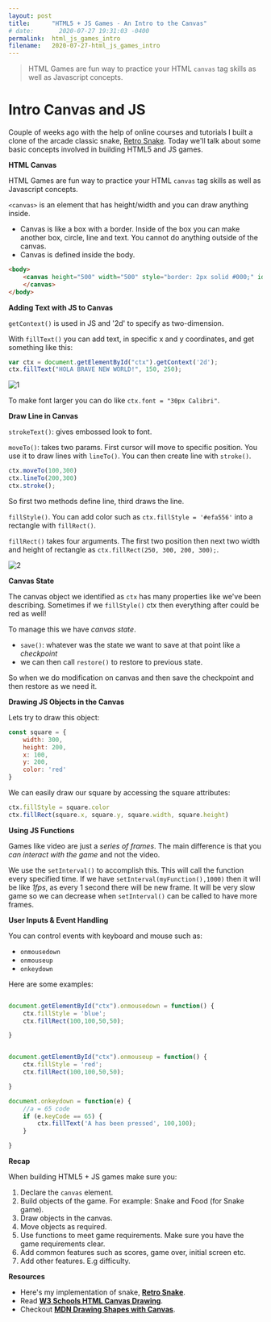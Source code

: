 ```yaml
---
layout: post
title:      "HTML5 + JS Games - An Intro to the Canvas"
# date:       2020-07-27 19:31:03 -0400
permalink:  html_js_games_intro
filename:   2020-07-27-html_js_games_intro
---
```


> HTML Games are fun way to practice your HTML `canvas` tag skills as well as Javascript concepts.

# Intro Canvas and JS

Couple of weeks ago with the help of online courses and tutorials I built a clone of the arcade classic snake, [Retro Snake](http://fbohz.com/html5_games/retro_snake.html). Today we'll talk about some basic concepts involved in building HTML5 and JS games.

**HTML Canvas**

HTML Games are fun way to practice your HTML `canvas` tag skills as well as Javascript concepts.

`<canvas>` is an element that has height/width and you can draw anything inside.
- Canvas is like a box with a border. Inside of the box you can make another box, circle, line and text. You cannot do anything outside of the canvas. 
- Canvas is defined inside the body.

```html
<body>
    <canvas height="500" width="500" style="border: 2px solid #000;" id="ctx">
    </canvas>
</body>
```

**Adding Text with JS to Canvas**

`getContext()` is used in JS and '2d' to specify as two-dimension.

With `fillText()` you can add text, in specific x and y coordinates, and get something like this:

```js
var ctx = document.getElementById("ctx").getContext('2d');
ctx.fillText("HOLA BRAVE NEW WORLD!", 150, 250);
```

![1](https://user-images.githubusercontent.com/15071636/81889102-61502080-9568-11ea-952c-96daee4d9c55.png)

To make font larger you can do like `ctx.font = "30px Calibri"`.


**Draw Line in Canvas**

`strokeText()`: gives embossed look to font.

`moveTo()`: takes two params. First cursor will move to specific position. You use it to draw lines with `lineTo()`. You can then create line with `stroke()`. 

```js
ctx.moveTo(100,300)
ctx.lineTo(200,300)
ctx.stroke();
```

So first two methods define line, third draws the line.

`fillStyle()`. You can add color such as `ctx.fillStyle = '#efa556'` into a rectangle with `fillRect()`.

`fillRect()` takes four arguments. The first two position then next two width and height of rectangle as `ctx.fillRect(250, 300, 200, 300);`.

![2](https://user-images.githubusercontent.com/15071636/81889930-57c7b800-956a-11ea-9b2a-66d24fb86c55.png)

**Canvas State**

The canvas object we identified as `ctx` has many properties like we've been describing. Sometimes if we `fillStyle()` ctx then everything after could be red as well! 

To manage this we have *canvas state*. 

- `save()`: whatever was the state we want to save at that point like a *checkpoint*
- we can then call `restore()` to restore to previous state.

So when we do modification on canvas and then save the checkpoint and then restore as we need it.

**Drawing JS Objects in the Canvas**

Lets try to draw this object:

```js
const square = {
    width: 300,
    height: 200,
    x: 100,
    y: 200,
    color: 'red'
}

```

We can easily draw our square by accessing the square attributes:

```js
ctx.fillStyle = square.color
ctx.fillRect(square.x, square.y, square.width, square.height)
```

**Using JS Functions**

Games like video are just a *series of frames*. The main difference is that you *can interact with the game* and not the video.

We use the `setInterval()` to accomplish this. This will call the function every specified time. If we have `setInterval(myFunction(),1000)` then it will be like *1fps*, as every 1 second there will be new frame. It will be very slow game so we can decrease when `setInterval()` can be called to have more frames.

**User Inputs & Event Handling**

You can control events with keyboard and mouse such as:

- `onmousedown`
- `onmouseup`
- `onkeydown`

Here are some examples:

```js

document.getElementById("ctx").onmousedown = function() {
    ctx.fillStyle = 'blue';
    ctx.fillRect(100,100,50,50);

}


document.getElementById("ctx").onmouseup = function() {
    ctx.fillStyle = 'red';
    ctx.fillRect(100,100,50,50);

}

document.onkeydown = function(e) {
    //a = 65 code
    if (e.keyCode == 65) {
        ctx.fillText('A has been pressed', 100,100);
    }

}
```

**Recap**

When building HTML5 + JS games make sure you:

1. Declare the `canvas` element.
2. Build objects of the game. For example: Snake and Food (for Snake game). 
3. Draw objects in the canvas.
4. Move objects as required.
5. Use functions to meet game requirements. Make sure you have the game requirements clear.
6. Add common features such as scores, game over, initial screen etc.
7. Add other features. E.g difficulty.

**Resources**

- Here's my implementation of snake, [<b>Retro Snake</b>](http://fbohz.com/html5_games/retro_snake.html).
- Read [<b>W3 Schools HTML Canvas Drawing</b>](https://www.w3schools.com/graphics/canvas_drawing.asp).
- Checkout [<b>MDN Drawing Shapes with Canvas</b>](https://developer.mozilla.org/en-US/docs/Web/API/Canvas_API/Tutorial/Drawing_shapes).